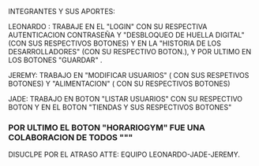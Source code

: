 INTEGRANTES Y SUS APORTES:


LEONARDO : TRABAJE EN EL "LOGIN" CON SU RESPECTIVA AUTENTICACION CONTRASEÑA Y "DESBLOQUEO DE HUELLA DIGITAL" (CON SUS RESPECTIVOS BOTONES) 
           Y EN LA "HISTORIA DE LOS DESARROLLADORES" (CON SU RESPECTIVO BOTON.), Y POR ULTIMO EN LOS BOTONES "GUARDAR" .

JEREMY:  TRABAJO EN  "MODIFICAR USUARIOS" ( CON SUS RESPETIVOS BOTONES) Y "ALIMENTACION" ( CON SU RESPECTIVOS BOTONES)


JADE:   TRABAJO EN BOTON   "LISTAR USUARIOS" CON SU RESPECTIVO BOTON Y EN EL BOTON "TIENDAS  Y SUS RESPECTIVOS BOTONES"



### POR ULTIMO EL BOTON "HORARIOGYM" FUE UNA COLABORACION DE TODOS """   


DISUCLPE POR EL ATRASO ATTE: EQUIPO LEONARDO-JADE-JEREMY. 
